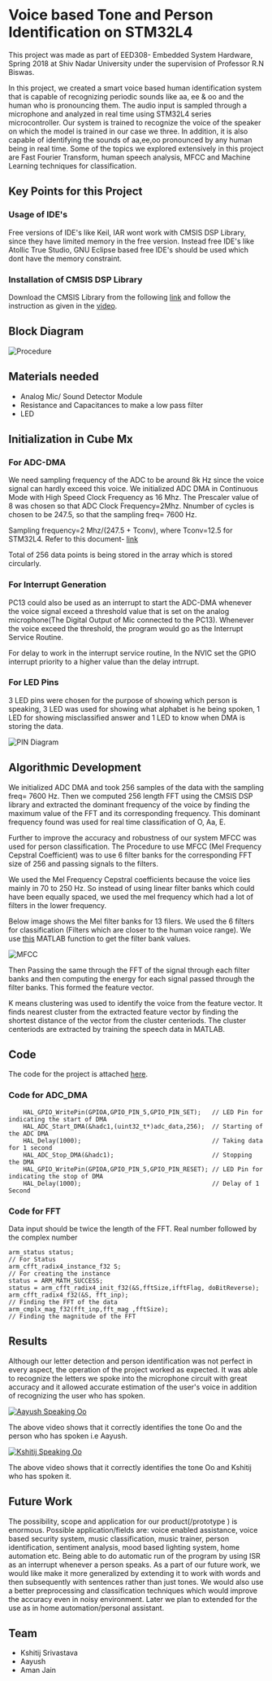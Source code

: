 # Voice based Tone and Person Identification on STM32L4

This project was made as part of EED308- Embedded System Hardware, Spring 2018 at Shiv Nadar University under the supervision of Professor R.N Biswas.

In this project, we created a smart voice based human identification system that is capable of recognizing periodic sounds like aa, ee & oo and the human who is pronouncing them. The audio input is sampled through a microphone and analyzed in real time using STM32L4 series microcontroller. Our system is trained to recognize  the voice of the speaker on which the model is trained in our case we three. In addition, it is also capable of identifying the sounds of aa,ee,oo pronounced by any human being  in real time. Some of the topics we explored extensively in this project are Fast Fourier Transform, human speech analysis, MFCC and Machine Learning techniques for classification.

## Key Points for this Project 

### Usage of IDE's

Free versions of IDE's like Keil, IAR wont work with CMSIS DSP Library, since they have limited memory in the free version. Instead free IDE's like Atollic True Studio, GNU Eclipse based free IDE's should be used which dont have the memory constraint.

### Installation of CMSIS DSP Library

Download the CMSIS Library from the following [link](https://github.com/ARM-software/CMSIS_5) and follow the instruction as given in the [video](https://www.youtube.com/watch?v=dLHkYlF3suc&feature=youtu.be).

## Block Diagram

![Procedure](images/Procedure.JPG)

## Materials needed
- Analog Mic/ Sound Detector Module
- Resistance and Capacitances to make a low pass filter
- LED


## Initialization in Cube Mx

### For ADC-DMA
We need sampling frequency of the ADC to be around 8k Hz since the voice signal can hardly exceed this voice.
We initialized ADC DMA in Continuous Mode with High Speed Clock Frequency as 16 Mhz. The Prescaler value of 8 was chosen so that ADC Clock Frequency=2Mhz. Nnumber of cycles is chosen to be 247.5, so that the sampling freq= 7600 Hz.

Sampling frequency=2 Mhz/(247.5 + Tconv), where Tconv=12.5 for STM32L4. Refer to this document- [link](www.st.com/resource/en/application_note/cd00258017.pdf)

Total of 256 data points is being stored in the array which is stored circularly.

### For Interrupt Generation

PC13 could also be used as an interrupt to start the ADC-DMA whenever the voice signal exceed a threshold value that is set on the analog microphone(The Digital Output of Mic connected to the PC13). Whenever the voice exceed the threshold, the program would go as the Interrupt Service Routine.

For delay to work in the interrupt service routine, In the NVIC set the GPIO interrupt priority to a higher value than the delay intrrupt.  

### For LED Pins
3 LED pins were chosen for the purpose of showing which person is speaking, 3 LED was used for showing what alphabet is he being spoken, 1 LED for showing misclassified answer and 1 LED to know when DMA is storing the data.

![PIN Diagram](images/Pin_diagram.JPG)

## Algorithmic Development

We initialized ADC DMA and took 256 samples of the data with the sampling freq= 7600 Hz.
Then we computed 256 length FFT using the CMSIS DSP library and extracted the dominant frequency of the voice by finding the maximum value of the FFT and its corresponding frequency. This dominant frequency found was used for real time classification of O, Aa, E.

Further to improve the accuracy and robustness of our system MFCC was used for person classification.
The Procedure to use MFCC (Mel Frequency Cepstral Coefficient) was to use 6 filter banks for the corresponding FFT size of 256 and passing signals to the filters.

We used the Mel Frequency Cepstral coefficients because the voice lies mainly in 70 to 250 Hz. So instead of using linear filter banks which could have been equally spaced, we used the mel frequency which had a lot of filters in the lower frequency.

Below image shows the Mel filter banks for 13 filers. We used the 6 filters for classification (Filters which are closer to the human voice range). We use [this](matlab_code/Create_MelFrequencyFilterBank.m) MATLAB function to get the filter bank values.


![MFCC](images/Mel_filterbank.JPG)

Then Passing the same through the FFT of the signal through each filter banks and then computing the energy for each signal passed through the filter banks. This formed the feature vector.

K means clustering was used to identify the voice from the feature vector. It finds nearest cluster from the extracted feature vector by finding the shortest distance of the vector from the cluster centeriods. The cluster centeriods are extracted by training the speech data in MATLAB.

## Code

The code for the project is attached [here](https://github.com/KshitijSrivastava/Voice-Based-Tone-Classification-and-Person-Identification/tree/master/Code/FFT_27thApril). 


### Code for ADC_DMA

```
    HAL_GPIO_WritePin(GPIOA,GPIO_PIN_5,GPIO_PIN_SET);   // LED Pin for indicating the start of DMA 
  	HAL_ADC_Start_DMA(&hadc1,(uint32_t*)adc_data,256);  // Starting of the ADC DMA
  	HAL_Delay(1000);                                    // Taking data for 1 second
  	HAL_ADC_Stop_DMA(&hadc1);                           // Stopping the DMA
  	HAL_GPIO_WritePin(GPIOA,GPIO_PIN_5,GPIO_PIN_RESET); // LED Pin for indicating the stop of DMA 
  	HAL_Delay(1000);                                    // Delay of 1 Second

```

### Code for FFT

Data input should be twice the length of the FFT. Real number followed by the complex number

```
arm_status status;                                                    // For Status
arm_cfft_radix4_instance_f32 S;                                       // For creating the instance
status = ARM_MATH_SUCCESS;
status = arm_cfft_radix4_init_f32(&S,fftSize,ifftFlag, doBitReverse);  
arm_cfft_radix4_f32(&S, fft_inp);                                     // Finding the FFT of the data
arm_cmplx_mag_f32(fft_inp,fft_mag ,fftSize);                          // Finding the magnitude of the FFT

```

## Results

Although our letter detection and person identification was not perfect in every aspect, the operation of the project worked as expected. It was able to recognize the letters we spoke into the microphone circuit with great accuracy and it allowed accurate estimation of the user's voice in addition of recognizing the user who has spoken.

[![Aayush Speaking Oo](http://img.youtube.com/vi/WSseICapUB0/0.jpg)](http://www.youtube.com/watch?v=WSseICapUB0 "Aayush Speaking Oo")

The above video shows that it correctly identifies the tone Oo and the person who has spoken i.e Aayush.

[![Kshitij Speaking Oo](http://img.youtube.com/vi/d2qfPuaDszo/0.jpg)](http://www.youtube.com/watch?v=d2qfPuaDszo "Kshitij Speaking Oo")

The above video shows that it correctly identifies the tone Oo and Kshitij who has spoken it.


## Future Work

The possibility, scope and application for our product(/prototype ) is enormous. Possible application/fields are: voice enabled assistance, voice based security system, music classification, music trainer, person identification, sentiment analysis, mood based lighting system, home automation etc.
Being able to do automatic run of the program by using ISR as an interrupt whenever a person speaks.
As a part of our future work, we would like make it more generalized by extending it to work with words and then subsequently with sentences rather than just tones. We would also use a better preprocessing and classification techniques which would improve the accuracy even in noisy environment. Later we plan to extended for the use as in home automation/personal assistant.  

## Team

- Kshitij Srivastava
- Aayush 
- Aman Jain
